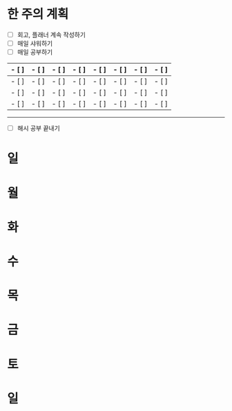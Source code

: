 # 한 주의 계획
- [ ] 회고, 플래너 계속 작성하기
- [ ] 매일 샤워하기
- [ ] 매일 공부하기

| - [ ] | - [ ] | - [ ] | - [ ] | - [ ] | - [ ] | - [ ] | - [ ] |
| ---- | ---- | ---- | ---- | ---- | ---- | ---- | ---- |
| - [ ] | - [ ] | - [ ] | - [ ] | - [ ] | - [ ] | - [ ] | - [ ] |
| - [ ] | - [ ] | - [ ] | - [ ] | - [ ] | - [ ] | - [ ] | - [ ] |
| - [ ] | - [ ] | - [ ] | - [ ] | - [ ] | - [ ] | - [ ] | - [ ] |

---
- [ ] 해시 공부 끝내기
# 일 

# 월 

# 화 

# 수 

# 목 

# 금 

# 토 

# 일 

